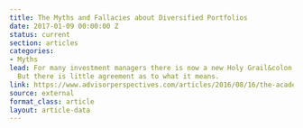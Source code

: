 ```yaml
---
title: The Myths and Fallacies about Diversified Portfolios
date: 2017-01-09 00:00:00 Z
status: current
section: articles
categories: 
- Myths
lead: For many investment managers there is now a new Holy Grail&colon; diversification.
  But there is little agreement as to what it means.
link: https://www.advisorperspectives.com/articles/2016/08/16/the-academic-failure-to-understand-rebalancing
source: external
format_class: article
layout: article-data
---
```


